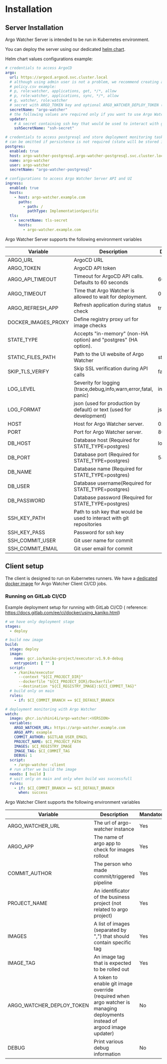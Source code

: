 # Installation

## Server Installation

Argo Watcher Server is intended to be run in Kubernetes environment.

You can deploy the server using our dedicated [helm chart](https://artifacthub.io/packages/helm/shini4i/argo-watcher).

Helm chart values configurations example:

```yaml
# credentials to access ArgoCD
argo:
  url: https://argocd.argocd.svc.cluster.local
  # although using admin user is not a problem, we recommend creating a separate user for Argo Watcher
  # policy.csv example:
  # p, role:watcher, applications, get, */*, allow
  # p, role:watcher, applications, sync, */*, allow
  # g, watcher, role:watcher
  # secret with ARGO_TOKEN key and optional ARGO_WATCHER_DEPLOY_TOKEN (should match ARGO_WATCHER_DEPLOY_TOKEN on client side)
  secretName: "argo-watcher"
  # the following values are required only if you want to use Argo Watcher to manage deployments
  updater:
    # A secret containing ssh key that would be used to interact with git repositories
    sshSecretName: "ssh-secret"

# credentials to access postgresql and store deployment monitoring tasks
# can be omitted if persistence is not required (state will be stored in memory)
postgres:
  enabled: true
  host: argo-watcher-postgresql.argo-watcher-postgresql.svc.cluster.local
  name: argo-watcher
  user: argo-watcher
  secretName: "argo-watcher-postgresql"

# configurations to access Argo Watcher Server API and UI
ingress:
  enabled: true
  hosts:
    - host: argo-watcher.example.com
      paths:
        - path: /
          pathType: ImplementationSpecific
  tls:
    - secretName: tls-secret
      hosts:
        - argo-watcher.example.com
```

Argo Watcher Server supports the following environment variables

| Variable            | Description                                                          | Default   | Mandatory   |
|---------------------|----------------------------------------------------------------------|-----------|-------------|
| ARGO_URL            | ArgoCD URL                                                           |           | Yes         |
| ARGO_TOKEN          | ArgoCD API token                                                     |           | Yes         |
| ARGO_API_TIMEOUT    | Timeout for ArgoCD API calls. Defaults to 60 seconds                 | 60        | No          |
| ARGO_TIMEOUT        | Time that Argo Watcher is allowed to wait for deployment.            | 0         | No          |
| ARGO_REFRESH_APP    | Refresh application during status check                              | true      | No          |
| DOCKER_IMAGES_PROXY | Define registry proxy url for image checks                           |           | No          |
| STATE_TYPE          | Accepts "in-memory" (non-HA option) and "postgres" (HA option).      |           | Yes         |
| STATIC_FILES_PATH   | Path to the UI website of Argo Watcher                               | static    | No          |
| SKIP_TLS_VERIFY     | Skip SSL verification during API calls                               | false     | No          |
| LOG_LEVEL           | Severity for logging (trace,debug,info,warn,error,fatal, panic)      | info      | No          |
| LOG_FORMAT          | json (used for production by default) or text (used for development) | json      | No          |
| HOST                | Host for Argo Watcher server.                                        | 0.0.0.0   | No          |
| PORT                | Port for Argo Watcher server.                                        | 8080      | No          |
| DB_HOST             | Database host (Required for STATE_TYPE=postgres)                     | localhost | Conditional |
| DB_PORT             | Database port (Required for STATE_TYPE=postgres)                     | 5432      | Conditional |
| DB_NAME             | Database name (Required for STATE_TYPE=postgres)                     |           | Conditional |
| DB_USER             | Database username(Required for STATE_TYPE=postgres)                  |           | Conditional |
| DB_PASSWORD         | Database password (Required for STATE_TYPE=postgres)                 |           | Conditional |
| SSH_KEY_PATH        | Path to ssh key that would be used to interact with git repositories |           | Conditional |
| SSH_KEY_PASS        | Password for ssh key                                                 |           | No          |
| SSH_COMMIT_USER     | Git user name for commit                                             |           | No          |
| SSH_COMMIT_EMAIL    | Git user email for commit                                            |           | No          |

## Client setup

The client is designed to run on Kubernetes runners. We have
a [dedicated docker image](https://ghcr.io/shini4i/argo-watcher-client) for Argo Watcher Client CI/CD jobs.

### Running on GitLab CI/CD

Example deployment setup for running with GitLab CI/CD (
reference: https://docs.gitlab.com/ee/ci/docker/using_kaniko.html)

```yaml
# we have only deployment stage
stages:
  - deploy

# build new image
build:
  stage: deploy
  image:
    name: gcr.io/kaniko-project/executor:v1.9.0-debug
    entrypoint: [ "" ]
  script:
    - /kaniko/executor
      --context "${CI_PROJECT_DIR}"
      --dockerfile "${CI_PROJECT_DIR}/Dockerfile"
      --destination "${CI_REGISTRY_IMAGE}:${CI_COMMIT_TAG}"
  # build only on main
  rules:
    - if: $CI_COMMIT_BRANCH == $CI_DEFAULT_BRANCH

# deployment monitoring with Argo Watcher
watch:
  image: ghcr.io/shini4i/argo-watcher:<VERSION>
  variables:
    ARGO_WATCHER_URL: https://argo-watcher.example.com
    ARGO_APP: example
    COMMIT_AUTHOR: $GITLAB_USER_EMAIL
    PROJECT_NAME: $CI_PROJECT_PATH
    IMAGES: $CI_REGISTRY_IMAGE
    IMAGE_TAG: $CI_COMMIT_TAG
    DEBUG: 1
  script:
    - /argo-watcher -client
  # run after we build the image
  needs: [ build ]
  # wait only on main and only when build was successfull
  rules:
    - if: $CI_COMMIT_BRANCH == $CI_DEFAULT_BRANCH
      when: success
```

Argo Watcher Client supports the following environment variables

| Variable                  | Description                                                                                                               | Mandatory |
|---------------------------|---------------------------------------------------------------------------------------------------------------------------|-----------|
| ARGO_WATCHER_URL          | The url of argo-watcher instance                                                                                          | Yes       |
| ARGO_APP                  | The name of argo app to check for images rollout                                                                          | Yes       |
| COMMIT_AUTHOR             | The person who made commit/triggered pipeline                                                                             | Yes       |
| PROJECT_NAME              | An identificator of the business project (not related to argo project)                                                    | Yes       |
| IMAGES                    | A list of images (separated by ",") that should contain specific tag                                                      | Yes       |
| IMAGE_TAG                 | An image tag that is expected to be rolled out                                                                            | Yes       |
| ARGO_WATCHER_DEPLOY_TOKEN | A token to enable git image override (required when argo watcher is managing deployments instead of argocd image updater) | No        |
| DEBUG                     | Print various debug information                                                                                           | No        |
